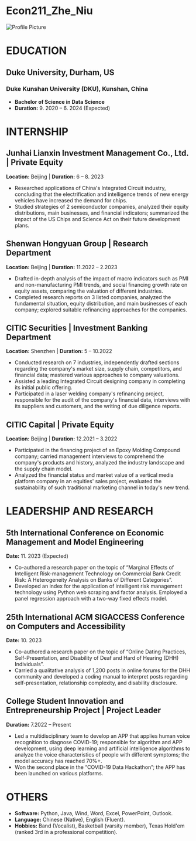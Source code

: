 # Econ211_Zhe_Niu
![Profile Picture](nz_profile.png)

# EDUCATION

## Duke University, Durham, US
### Duke Kunshan University (DKU), Kunshan, China
- **Bachelor of Science in Data Science**
- **Duration:** 9. 2020 – 6. 2024 (Expected)

# INTERNSHIP

## Junhai Lianxin Investment Management Co., Ltd. | Private Equity
**Location:** Beijing | **Duration:** 6 – 8. 2023
- Researched applications of China's Integrated Circuit industry, concluding that the electrification and intelligence trends of new energy vehicles have increased the demand for chips.
- Studied strategies of 2 semiconductor companies, analyzed their equity distributions, main businesses, and financial indicators; summarized the impact of the US Chips and Science Act on their future development plans.

## Shenwan Hongyuan Group | Research Department
**Location:** Beijing | **Duration:** 11.2022 – 2.2023
- Drafted in-depth analysis of the impact of macro indicators such as PMI and non-manufacturing PMI trends, and social financing growth rate on equity assets, comparing the valuation of different industries.
- Completed research reports on 3 listed companies, analyzed the fundamental situation, equity distribution, and main businesses of each company; explored suitable refinancing approaches for the companies.

## CITIC Securities | Investment Banking Department
**Location:** Shenzhen | **Duration:** 5 – 10.2022
- Conducted research on 7 industries, independently drafted sections regarding the company's market size, supply chain, competitors, and financial data; mastered various approaches to company valuations.
- Assisted a leading Integrated Circuit designing company in completing its initial public offering.
- Participated in a laser welding company's refinancing project, responsible for the audit of the company's financial data, interviews with its suppliers and customers, and the writing of due diligence reports.

## CITIC Capital | Private Equity
**Location:** Beijing | **Duration:** 12.2021 – 3.2022
- Participated in the financing project of an Epoxy Molding Compound company; carried management interviews to comprehend the company's products and history, analyzed the industry landscape and the supply chain model.
- Analyzed the financial status and market value of a vertical media platform company in an equities' sales project, evaluated the sustainability of such traditional marketing channel in today's new trend.

# LEADERSHIP AND RESEARCH

## 5th International Conference on Economic Management and Model Engineering
**Date:** 11. 2023 (Expected)
- Co-authored a research paper on the topic of “Marginal Effects of Intelligent Risk-management Technology on Commercial Bank Credit Risk: A Heterogeneity Analysis on Banks of Different Categories”.
- Developed an index for the application of intelligent risk management technology using Python web scraping and factor analysis. Employed a panel regression approach with a two-way fixed effects model.

## 25th International ACM SIGACCESS Conference on Computers and Accessibility
**Date:** 10. 2023
- Co-authored a research paper on the topic of “Online Dating Practices, Self-Presentation, and Disability of Deaf and Hard of Hearing (DHH) Individuals”.
- Carried a qualitative analysis of 1,200 posts in online forums for the DHH community and developed a coding manual to interpret posts regarding self-presentation, relationship complexity, and disability disclosure.

## College Student Innovation and Entrepreneurship Project | Project Leader
**Duration:** 7.2022 – Present
- Led a multidisciplinary team to develop an APP that applies human voice recognition to diagnose COVID-19; responsible for algorithm and APP development, using deep learning and artificial intelligence algorithms to analyze the voice characteristics of people with different symptoms; the model accuracy has reached 70%+.
- Won the second place in the “COVID-19 Data Hackathon”; the APP has been launched on various platforms.

# OTHERS

- **Software:** Python, Java, Wind, Word, Excel, PowerPoint, Outlook.
- **Language:** Chinese (Native), English (Fluent).
- **Hobbies:** Band (Vocalist), Basketball (varsity member), Texas Hold'em (ranked 3rd in a professional competition).
